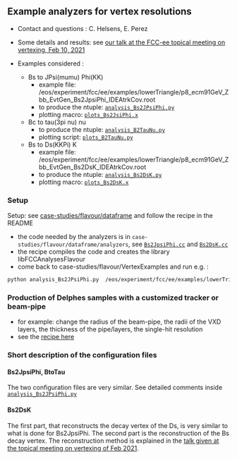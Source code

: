 ## Example analyzers for vertex resolutions

- Contact and questions : C. Helsens, E. Perez 

- Some details and results: see [our talk at the FCC-ee topical meeting on vertexing, Feb 10, 2021](https://indico.cern.ch/event/1003610/contributions/4214580/attachments/2187832/3696984/2021_02_10_VertexResolutions.pdf)

- Examples considered :
  - Bs to JPsi(mumu) Phi(KK)
    - example file:  /eos/experiment/fcc/ee/examples/lowerTriangle/p8_ecm91GeV_Zbb_EvtGen_Bs2JpsiPhi_IDEAtrkCov.root
    - to produce the ntuple: [`analysis_Bs2JPsiPhi.py`](analysis_Bs2JPsiPhi.py)
    - plotting macro: [`plots_Bs2JsiPhi.x`](plots_Bs2JsiPhi.x)
  - Bc to tau(3pi nu) nu
    - to produce the ntuple: [`analysis_B2TauNu.py`](analysis_B2TauNu.py)
    - plotting script: [`plots_B2TauNu.py`](plots_B2TauNu.py)
  - Bs to Ds(KKPi) K
    - example file:  /eos/experiment/fcc/ee/examples/lowerTriangle/p8_ecm91GeV_Zbb_EvtGen_Bs2DsK_IDEAtrkCov.root
    - to produce the ntuple: [`analysis_Bs2DsK.py`](analysis_Bs2DsK.py)
    - plotting macro: [`plots_Bs2DsK.x`](plots_Bs2DsK.x)

### Setup

Setup: see [case-studies/flavour/dataframe](https://github.com/HEP-FCC/FCCeePhysicsPerformance/tree/master/case-studies/flavour/dataframe) and follow the recipe in the README
- the code needed by the analyzers is in ```case-studies/flavour/dataframe/analyzers```, see [`Bs2JpsiPhi.cc`](../dataframe/Bs2JpsiPhi.cc) and [`Bs2DsK.cc`](../dataframe/Bs2DsK.cc)
- the recipe compiles the code and creates the library libFCCAnalysesFlavour
- come back to case-studies/flavour/VertexExamples and run e.g. :
 ```markdown
python analysis_Bs2JPsiPhi.py  /eos/experiment/fcc/ee/examples/lowerTriangle/p8_ecm91GeV_Zbb_EvtGen_Bs2JpsiPhi_IDEAtrkCov.root
```

### Production of Delphes samples with a customized tracker or beam-pipe

- for example: change the radius of the beam-pipe, the radii of the VXD layers, the thickness of the pipe/layers, the single-hit resolution
- see the [recipe here](https://github.com/HEP-FCC/FCCeePhysicsPerformance/tree/master/General#make-simple-changes-to-the-tracker-or-beam-pipe-description-in-delphes)


### Short description of the configuration files

#### Bs2JpsiPhi, BtoTau 

The two configuration files are very similar. See detailed comments inside [`analysis_Bs2JPsiPhi.py`](analysis_Bs2JPsiPhi.py)

#### Bs2DsK

The first part, that reconstructs the decay vertex of the Ds, is very similar to what is done for Bs2JpsiPhi.
The second part is the reconstruction of the Bs decay vertex. The reconstruction method is explained in the [talk given at the topical meeting on vertexing of Feb 2021](https://indico.cern.ch/event/1003610/contributions/4214580/attachments/2187832/3696984/2021_02_10_VertexResolutions.pdf).







